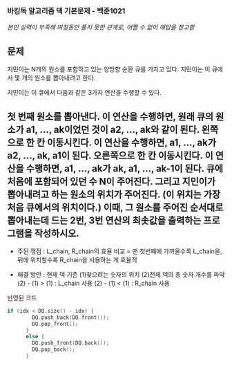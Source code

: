 ### 바킹독 알고리즘 덱 기본문제 - 백준1021

_본인 실력이 부족해 며칠동안 풀지 못한 관계로, 어쩔 수 없이 해답을 참고함_

**문제**
---
지민이는 N개의 원소를 포함하고 있는 양방향 순환 큐를 가지고 있다. 지민이는 이 큐에서 몇 개의 원소를 뽑아내려고 한다.

지민이는 이 큐에서 다음과 같은 3가지 연산을 수행할 수 있다.

첫 번째 원소를 뽑아낸다. 이 연산을 수행하면, 원래 큐의 원소가 a1, ..., ak이었던 것이 a2, ..., ak와 같이 된다.
왼쪽으로 한 칸 이동시킨다. 이 연산을 수행하면, a1, ..., ak가 a2, ..., ak, a1이 된다.
오른쪽으로 한 칸 이동시킨다. 이 연산을 수행하면, a1, ..., ak가 ak, a1, ..., ak-1이 된다.
큐에 처음에 포함되어 있던 수 N이 주어진다. 그리고 지민이가 뽑아내려고 하는 원소의 위치가 주어진다. (이 위치는 가장 처음 큐에서의 위치이다.) 이때, 그 원소를 주어진 순서대로 뽑아내는데 드는 2번, 3번 연산의 최솟값을 출력하는 프로그램을 작성하시오.
---

* 주된 쟁점
: L_chain, R_chain의 효율 비교
= 맨 첫번째에 가까울수록 L_chain을, 뒤에 위치할수록 R_chain을 사용하는 게 효율적

* 해결 방안
: 현재 덱 기준 (1)찾으려는 숫자의 위치 (2)전체 덱의 총 숫자 개수를 파악
(2) - (1) > (1) : L_chain 사용
(2) - (1) < (1) : R_chain 사용


반영된 코드
```cpp
if (idx < DQ.size() - idx) { 
        DQ.push_back(DQ.front());
        DQ.pop_front();
      }
      else {
        DQ.push_front(DQ.back());
        DQ.pop_back();
      }
```








